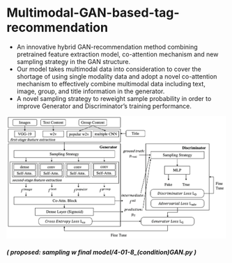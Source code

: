 # Multimodal-GAN-based-tag-recommendation
- An innovative hybrid GAN-recommendation method combining pretrained feature extraction model, co-attention mechanism and new sampling strategy in the GAN structure. 
- Our model takes multimodal data into consideration to cover the shortage of using single modality data and adopt a novel co-attention mechanism to effectively combine multimodal data including text, image, group, and title information in the generator. 
- A novel sampling strategy to reweight sample probability in order to improve Generator and Discriminator’s training performance.

<img src="https://github.com/shuuuuting/Multimodal-GAN-based-tag-recommendation/blob/main/overview.png" width="700">

##### ( proposed: sampling  w final model/4-01-8_(condition)GAN.py )
